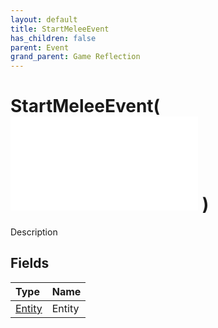 ```yaml
---
layout: default
title: StartMeleeEvent
has_children: false
parent: Event
grand_parent: Game Reflection
---
```

# StartMeleeEvent( ![ EntityEventBase ](/game-reflection/events/entity_event_base.md) )
Description 

## Fields
| Type | Name |
|:-------------|:--------------|
| [Entity](/game-reflection/classes/entity.md) | Entity |
